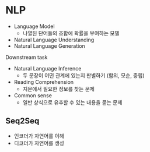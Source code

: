 # NLP

- Language Model
	- 나열된 단어들의 조합에 확률을 부여하는 모델
- Natural Language Understanding
- Natural Language Generation


Downstream task
- Natural Language Inference
	- 두 문장이 어떤 관계에 있는지 판별하기 (함의, 모순, 중립)
- Reading Comprehension
	- 지문에서 필요한 정보를 찾는 문제
- Common sense
	- 일반 상식으로 유추할 수 있는 내용을 묻는 문제

## Seq2Seq

- 인코더가 자연어를 이해
- 디코더가 자연어를 생성